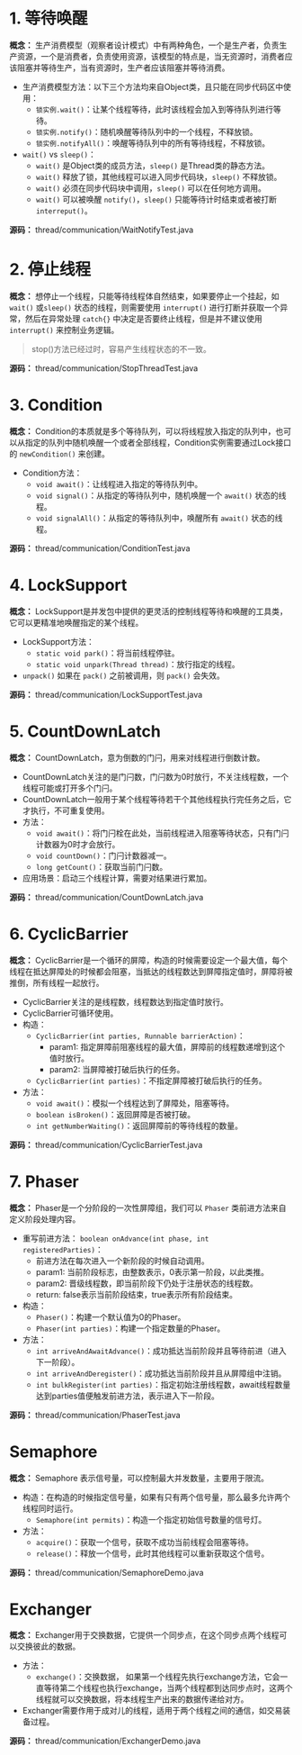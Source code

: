 # 1. 等待唤醒

**概念：** 生产消费模型（观察者设计模式）中有两种角色，一个是生产者，负责生产资源，一个是消费者，负责使用资源，该模型的特点是，当无资源时，消费者应该阻塞并等待生产，当有资源时，生产者应该阻塞并等待消费。
- 生产消费模型方法：以下三个方法均来自Object类，且只能在同步代码区中使用：
    - `锁实例.wait()`：让某个线程等待，此时该线程会加入到等待队列进行等待。
    - `锁实例.notify()`：随机唤醒等待队列中的一个线程，不释放锁。
    - `锁实例.notifyAll()`：唤醒等待队列中的所有等待线程，不释放锁。
- `wait()` vs `sleep()`：
    - `wait()` 是Object类的成员方法，`sleep()` 是Thread类的静态方法。
    - `wait()` 释放了锁，其他线程可以进入同步代码块，`sleep()` 不释放锁。
    - `wait()` 必须在同步代码块中调用，`sleep()` 可以在任何地方调用。
    - `wait()` 可以被唤醒 `notify()`，`sleep()` 只能等待计时结束或者被打断 `interreput()`。

**源码：** thread/communication/WaitNotifyTest.java

# 2. 停止线程

**概念：** 想停止一个线程，只能等待线程体自然结束，如果要停止一个挂起，如 `wait()` 或`sleep()` 状态的线程，则需要使用 `interrupt()` 进行打断并获取一个异常，然后在异常处理 `catch{}` 中决定是否要终止线程，但是并不建议使用 `interrupt()` 来控制业务逻辑。

> stop()方法已经过时，容易产生线程状态的不一致。

**源码：** thread/communication/StopThreadTest.java

# 3. Condition

**概念：** Condition的本质就是多个等待队列，可以将线程放入指定的队列中，也可以从指定的队列中随机唤醒一个或者全部线程，Condition实例需要通过Lock接口的 `newCondition()` 来创建。
- Condition方法：
    - `void await()`：让线程进入指定的等待队列中。
    - `void signal()`：从指定的等待队列中，随机唤醒一个 `await()` 状态的线程。
    - `void signalAll()`：从指定的等待队列中，唤醒所有 `await()` 状态的线程。

**源码：** thread/communication/ConditionTest.java

# 4. LockSupport

**概念：** LockSupport是并发包中提供的更灵活的控制线程等待和唤醒的工具类，它可以更精准地唤醒指定的某个线程。
- LockSupport方法：
    - `static void park()`：将当前线程停驻。
    - `static void unpark(Thread thread)`：放行指定的线程。
- `unpack()` 如果在 `pack()` 之前被调用，则 `pack()` 会失效。

**源码：** thread/communication/LockSupportTest.java

# 5. CountDownLatch

**概念：** CountDownLatch，意为倒数的门闩，用来对线程进行倒数计数。
- CountDownLatch关注的是门闩数，门闩数为0时放行，不关注线程数，一个线程可能或打开多个门闩。
- CountDownLatch一般用于某个线程等待若干个其他线程执行完任务之后，它才执行，不可重复使用。
- 方法：
    - `void await()`：将门闩栓在此处，当前线程进入阻塞等待状态，只有门闩计数器为0时才会放行。
    - `void countDown()`：门闩计数器减一。
    - `long getCount()`：获取当前门闩数。
- 应用场景：启动三个线程计算，需要对结果进行累加。

**源码：** thread/communication/CountDownLatch.java

# 6. CyclicBarrier

**概念：** CyclicBarrier是一个循环的屏障，构造的时候需要设定一个最大值，每个线程在抵达屏障处的时候都会阻塞，当抵达的线程数达到屏障指定值时，屏障将被推倒，所有线程一起放行。
- CyclicBarrier关注的是线程数，线程数达到指定值时放行。
- CyclicBarrier可循环使用。
- 构造：
    - `CyclicBarrier(int parties, Runnable barrierAction)`：
        - param1: 指定屏障前阻塞线程的最大值，屏障前的线程数递增到这个值时放行。
        - param2: 当屏障被打破后执行的任务。
    - `CyclicBarrier(int parties)`：不指定屏障被打破后执行的任务。
- 方法：
    - `void await()`：模拟一个线程达到了屏障处，阻塞等待。
    - `boolean isBroken()`：返回屏障是否被打破。
    - `int getNumberWaiting()`：返回屏障前的等待线程的数量。

**源码：** thread/communication/CyclicBarrierTest.java

# 7. Phaser

**概念：** Phaser是一个分阶段的一次性屏障组，我们可以 `Phaser` 类前进方法来自定义阶段处理内容。
- 重写前进方法： `boolean onAdvance(int phase, int registeredParties)`：
    - 前进方法在每次进入一个新阶段的时候自动调用。
    - param1: 当前阶段标志，由整数表示，0表示第一阶段，以此类推。
    - param2: 晋级线程数，即当前阶段下仍处于注册状态的线程数。
    - return: false表示当前阶段结束，true表示所有阶段结束。
- 构造：
    - `Phaser()`：构建一个默认值为0的Phaser。
    - `Phaser(int parties)`：构建一个指定数量的Phaser。
- 方法：
    - `int arriveAndAwaitAdvance()`：成功抵达当前阶段并且等待前进（进入下一阶段）。
    - `int arriveAndDeregister()`：成功抵达当前阶段并且从屏障组中注销。
    - `int bulkRegister(int parties)`：指定初始注册线程数，await线程数量达到parties值便触发前进方法，表示进入下一阶段。
    
**源码：** thread/communication/PhaserTest.java

# Semaphore

**概念：** Semaphore 表示信号量，可以控制最大并发数量，主要用于限流。
- 构造：在构造的时候指定信号量，如果有只有两个信号量，那么最多允许两个线程同时运行。
    - `Semaphore(int permits)`：构造一个指定初始信号数量的信号灯。
- 方法：
    - `acquire()`：获取一个信号，获取不成功当前线程会阻塞等待。
    - `release()`：释放一个信号，此时其他线程可以重新获取这个信号。

**源码：** thread/communication/SemaphoreDemo.java

# Exchanger

**概念：** Exchanger用于交换数据，它提供一个同步点，在这个同步点两个线程可以交换彼此的数据。
- 方法：
    - `exchange()`：交换数据， 如果第一个线程先执行exchange方法，它会一直等待第二个线程也执行exchange，当两个线程都到达同步点时，这两个线程就可以交换数据，将本线程生产出来的数据传递给对方。
- Exchanger需要作用于成对儿的线程，适用于两个线程之间的通信，如交易装备过程。

**源码：** thread/communication/ExchangerDemo.java


